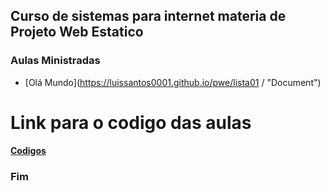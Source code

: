 ## Curso de sistemas para internet materia de Projeto Web Estatico 

### Aulas Ministradas

- [Olá Mundo](https://luissantos0001.github.io/pwe/lista01 / "Document")


# Link para o codigo das aulas 

#### [Codigos](https://github.com/luissantos0001/pwe "Aulas PWE")


### Fim
